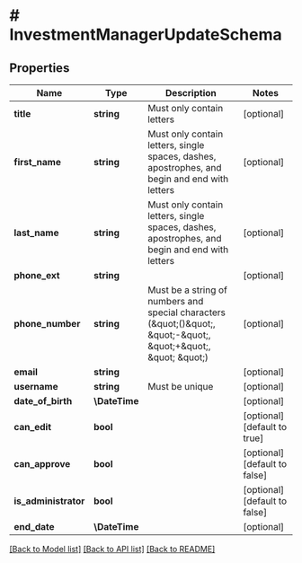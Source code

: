 # # InvestmentManagerUpdateSchema

## Properties

Name | Type | Description | Notes
------------ | ------------- | ------------- | -------------
**title** | **string** | Must only contain letters | [optional]
**first_name** | **string** | Must only contain letters, single spaces, dashes, apostrophes, and begin and end with letters | [optional]
**last_name** | **string** | Must only contain letters, single spaces, dashes, apostrophes, and begin and end with letters | [optional]
**phone_ext** | **string** |  | [optional]
**phone_number** | **string** | Must be a string of numbers and special characters (\&quot;()\&quot;, \&quot;-\&quot;, \&quot;+\&quot;, \&quot; \&quot;) | [optional]
**email** | **string** |  | [optional]
**username** | **string** | Must be unique | [optional]
**date_of_birth** | **\DateTime** |  | [optional]
**can_edit** | **bool** |  | [optional] [default to true]
**can_approve** | **bool** |  | [optional] [default to false]
**is_administrator** | **bool** |  | [optional] [default to false]
**end_date** | **\DateTime** |  | [optional]

[[Back to Model list]](../../README.md#models) [[Back to API list]](../../README.md#endpoints) [[Back to README]](../../README.md)
